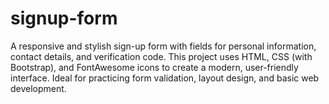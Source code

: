 # signup-form
A responsive and stylish sign-up form with fields for personal information, contact details, and verification code. This project uses HTML, CSS (with Bootstrap), and FontAwesome icons to create a modern, user-friendly interface. Ideal for practicing form validation, layout design, and basic web development.
